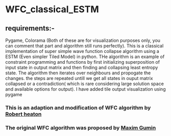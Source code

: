 # WFC_classical_ESTM
## requirements:-
Pygame, Colorama
(Both of these are for visualization purposes only, you can comment that part and algorithm still runs perfectly).
This is a classical implementation of super simple wave function collapse algorithm using a ESTM (Even simpler Tiled Model) in python.
THe algorithm is an example of constraint programming and functions by first initializing superposition of input state in output matrix and then finding and collapsing least entropy state. The algorithm then iterates over neighbours and propogate the changes. the steps are repeated untill we get all states in ouput matrix collapsed or a contradiction( which is rare considering large solution space and available options for output).
 I have added tile output visualization using pygame
### This is an adaption and modification of WFC algorithm by [Robert heaton](https://robertheaton.com/2018/12/17/wavefunction-collapse-algorithm/)
### The original WFC algorithm was proposed by [Maxim Gumin](https://github.com/mxgmn/WaveFunctionCollapse)

